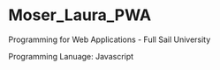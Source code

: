 Moser_Laura_PWA
===============

Programming for Web Applications - Full Sail University

Programming Lanuage: Javascript 
